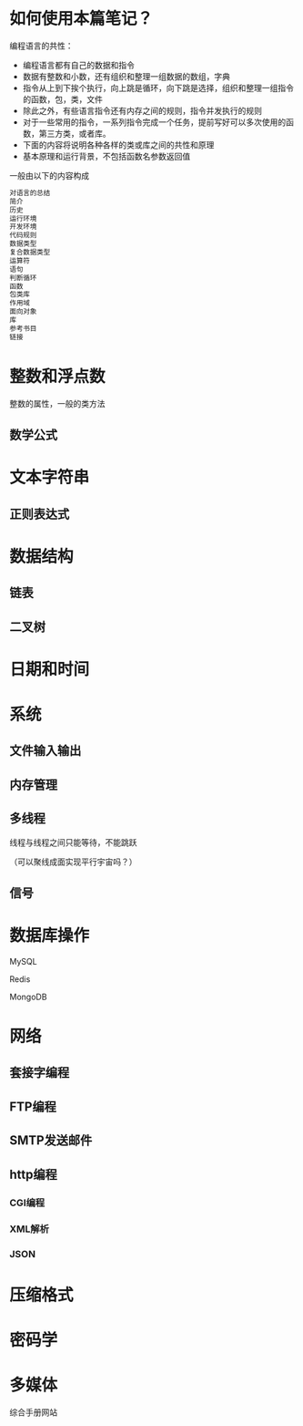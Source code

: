 # 如何使用本篇笔记？

编程语言的共性：

- 编程语言都有自己的数据和指令
- 数据有整数和小数，还有组织和整理一组数据的数组，字典
- 指令从上到下挨个执行，向上跳是循环，向下跳是选择，组织和整理一组指令的函数，包，类，文件
- 除此之外，有些语言指令还有内存之间的规则，指令并发执行的规则
- 对于一些常用的指令，一系列指令完成一个任务，提前写好可以多次使用的函数，第三方类，或者库。
- 下面的内容将说明各种各样的类或库之间的共性和原理
- 基本原理和运行背景，不包括函数名参数返回值

一般由以下的内容构成

```bash
对语言的总结
简介
历史
运行环境
开发环境
代码规则
数据类型
复合数据类型
运算符
语句
判断循环
函数
包类库
作用域
面向对象
库
参考书目
链接
```



# 整数和浮点数

整数的属性，一般的类方法



## 数学公式

# 文本字符串

## 正则表达式





# 数据结构

## 链表



## 二叉树





# 日期和时间



# 系统

## 文件输入输出

## 内存管理



## 多线程

线程与线程之间只能等待，不能跳跃

（可以聚线成面实现平行宇宙吗？）



## 信号



# 数据库操作

MySQL

Redis

MongoDB

# 网络

## 套接字编程



## FTP编程



## SMTP发送邮件





## http编程

### CGI编程

### XML解析

### JSON



# 压缩格式



# 密码学



# 多媒体







综合手册网站

